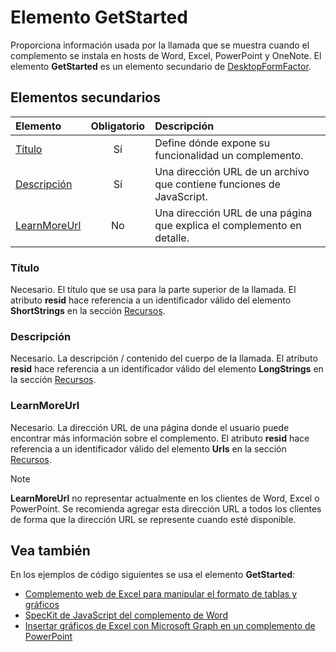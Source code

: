 # <a name="getstarted-element"></a>Elemento GetStarted

Proporciona información usada por la llamada que se muestra cuando el complemento se instala en hosts de Word, Excel, PowerPoint y OneNote. El elemento **GetStarted** es un elemento secundario de [DesktopFormFactor](desktopformfactor.md).

## <a name="child-elements"></a>Elementos secundarios

| Elemento                       | Obligatorio | Descripción                                        |
|:------------------------------|:--------:|:---------------------------------------------------|
| [Título](#title)               | Sí      | Define dónde expone su funcionalidad un complemento.     |
| [Descripción](#description)   | Sí      | Una dirección URL de un archivo que contiene funciones de JavaScript.|
| [LearnMoreUrl](#learnmoreurl) | No       | Una dirección URL de una página que explica el complemento en detalle.   |

### <a name="title"></a>Título 

Necesario. El título que se usa para la parte superior de la llamada. El atributo **resid** hace referencia a un identificador válido del elemento **ShortStrings** en la sección [Recursos](resources.md).

### <a name="description"></a>Descripción

Necesario. La descripción / contenido del cuerpo de la llamada. El atributo **resid** hace referencia a un identificador válido del elemento **LongStrings** en la sección [Recursos](resources.md).

### <a name="learnmoreurl"></a>LearnMoreUrl

Necesario. La dirección URL de una página donde el usuario puede encontrar más información sobre el complemento. El atributo **resid** hace referencia a un identificador válido del elemento **Urls** en la sección [Recursos](resources.md).

> [!NOTE]
> **LearnMoreUrl** no representar actualmente en los clientes de Word, Excel o PowerPoint. Se recomienda agregar esta dirección URL a todos los clientes de forma que la dirección URL se represente cuando esté disponible. 

## <a name="see-also"></a>Vea también

En los ejemplos de código siguientes se usa el elemento **GetStarted**:

* [Complemento web de Excel para manipular el formato de tablas y gráficos](https://github.com/OfficeDev/Excel-Add-in-JavaScript-SalesTracker)
* [SpecKit de JavaScript del complemento de Word](https://github.com/OfficeDev/Word-Add-in-JS-SpecKit)
* [Insertar gráficos de Excel con Microsoft Graph en un complemento de PowerPoint](https://github.com/OfficeDev/PowerPoint-Add-in-Microsoft-Graph-ASPNET-InsertChart)
